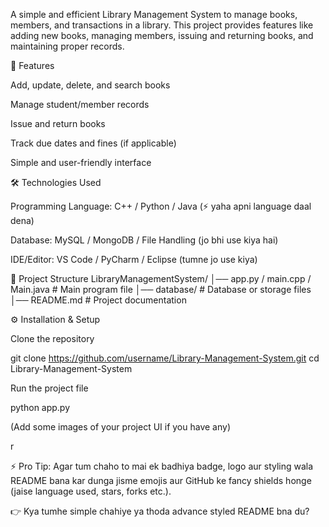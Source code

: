 A simple and efficient Library Management System to manage books, members, and transactions in a library.
This project provides features like adding new books, managing members, issuing and returning books, and maintaining proper records.

🚀 Features

Add, update, delete, and search books

Manage student/member records

Issue and return books

Track due dates and fines (if applicable)

Simple and user-friendly interface

🛠️ Technologies Used

Programming Language: C++ / Python / Java (⚡ yaha apni language daal dena)

Database: MySQL / MongoDB / File Handling (jo bhi use kiya hai)

IDE/Editor: VS Code / PyCharm / Eclipse (tumne jo use kiya)

📂 Project Structure
LibraryManagementSystem/
│── app.py / main.cpp / Main.java    # Main program file
│── database/                        # Database or storage files
│── README.md                        # Project documentation

⚙️ Installation & Setup

Clone the repository

git clone https://github.com/username/Library-Management-System.git
cd Library-Management-System


Run the project file

python app.py

(Add some images of your project UI if you have any)

r



⚡ Pro Tip: Agar tum chaho to mai ek badhiya badge, logo aur styling wala README bana kar dunga jisme emojis aur GitHub ke fancy shields honge (jaise language used, stars, forks etc.).

👉 Kya tumhe simple chahiye ya thoda advance styled README bna du?
